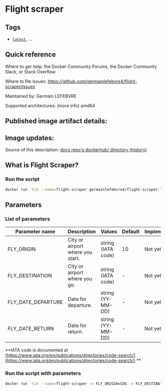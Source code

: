 # Flight scraper
## Tags
* [`latest`](https://github.com/germainlefebvre4/flight-scraper/blob/master/Dockerfile), ...

## Quick reference
Where to get help:
the Docker Community Forums, the Docker Community Slack, or Stack Overflow

Where to file issues:
https://github.com/germainlefebvre4/flight-scraper/issues

Maintained by:
Germain LEFEBVRE

Supported architectures: (more info)
amd64

Published image artifact details:
-

Image updates:
-

Source of this description:
[docs repo's dockerhub/ directory (history)](https://github.com/germainlefebvre4/flight-scraper/blob/master/docs/dockerhub/README.md)

## What is Flight Scraper?
### Run the script
```bash
docker run -tid --name=flight-scraper germainlefebvre4/flight-scraper:latest
```

## Parameters
### List of parameters
| Parameter name | Description | Values | Default | Implemented? |
|---|---|---|---|---|
| FLY_ORIGIN | City or airport where you start. | string (IATA code) | 10 | Not yet |
| FLY_DESTINATION | City or airport where you go.  | string (IATA code) | - | Not yet |
| FLY_DATE_DEPARTURE | Date for departure. | string (YY-MM-DD) | - | Not yet |
| FLY_DATE_RETURN | Date for return. | string (YY-MM-DD) | - | Not yet|

**IATA code is documented at [https://www.iata.org/en/publications/directories/code-search/](https://www.iata.org/en/publications/directories/code-search/) **

### Run the script with parameters
```bash
docker run -tid --name=flight-scraper -e FLY_ORIGIN=CDG -e FLY_DESTINATION=OLB -e FLY_DATE_DEPARTURE=2020-05-09 -e FLY_DATE_RETURN=2020-05-16 germainlefebvre4/flight-scraper:latest
```
